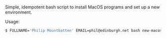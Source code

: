 Simple, idempotent bash script to install MacOS programs and set up a new environment.

Usage:

```bash
$ FULLNAME='Philip Mountbatten' EMAIL=phil@edinburgh.net bash new-macos.sh
```
